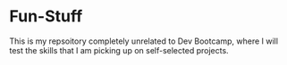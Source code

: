 # Fun-Stuff

This is my repsoitory completely unrelated to Dev Bootcamp, where I will test the skills that I am picking up on self-selected projects. 

